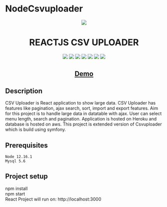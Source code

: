 # NodeCsvuploader
<p align="center">
	<img src="https://media.giphy.com/media/v7F7rDSSSk9W3q6nsl/giphy.gif"><br>
</p>

<h1 align="center">REACTJS CSV UPLOADER</h1>
<h6 align="center">

  <img src="https://img.shields.io/badge/Made%20by-Aman-brightgreen" >
  <img src="https://img.shields.io/badge/REACT-17.0.2-green.svg">
  <img src="https://badges.frapsoft.com/os/v1/open-source.svg?v=103" >
  <img src="https://img.shields.io/github/stars/amanjain7838/Csvuploader">
  <img src="https://img.shields.io/github/languages/top/amanjain7838/NodeCsvuploader.svg">
  <img src="https://img.shields.io/github/issues/amanjain7838/NodeCsvuploader.svg">
  <img src="https://img.shields.io/badge/PRs-welcome-brightgreen.svg?style=flat">
</h6>
<h2 align="center"><a href="https://nodecsvuploader.herokuapp.com/" target="_blank">Demo</a></h2>


## Description

CSV Uploader is React application to show large data. CSV Uploader has features like pagination, ajax search, sort, import and export features. Aim for this project is to handle large data in datatable with ajax. User can select menu length, search and pagination. Application is hosted on Heroku and database is hosted on aws. This project is extended version of Csvuploader which is build using symfony.


## Prerequisites
```
Node 12.16.1
Mysql 5.6
```

## Project setup
npm install<br>
npm start<br> 
React Project will run on: http://localhost:3000